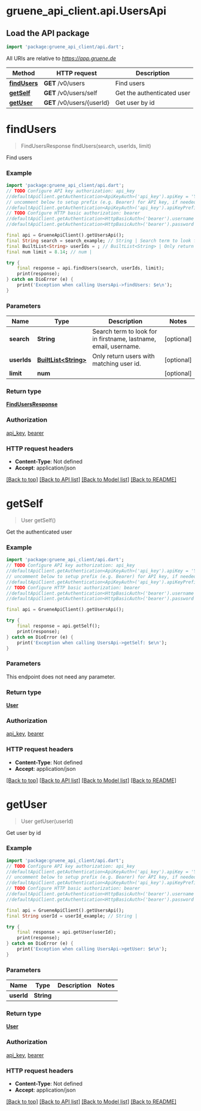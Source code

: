 # gruene_api_client.api.UsersApi

## Load the API package
```dart
import 'package:gruene_api_client/api.dart';
```

All URIs are relative to *https://app.gruene.de*

Method | HTTP request | Description
------------- | ------------- | -------------
[**findUsers**](UsersApi.md#findusers) | **GET** /v0/users | Find users
[**getSelf**](UsersApi.md#getself) | **GET** /v0/users/self | Get the authenticated user
[**getUser**](UsersApi.md#getuser) | **GET** /v0/users/{userId} | Get user by id


# **findUsers**
> FindUsersResponse findUsers(search, userIds, limit)

Find users

### Example
```dart
import 'package:gruene_api_client/api.dart';
// TODO Configure API key authorization: api_key
//defaultApiClient.getAuthentication<ApiKeyAuth>('api_key').apiKey = 'YOUR_API_KEY';
// uncomment below to setup prefix (e.g. Bearer) for API key, if needed
//defaultApiClient.getAuthentication<ApiKeyAuth>('api_key').apiKeyPrefix = 'Bearer';
// TODO Configure HTTP basic authorization: bearer
//defaultApiClient.getAuthentication<HttpBasicAuth>('bearer').username = 'YOUR_USERNAME'
//defaultApiClient.getAuthentication<HttpBasicAuth>('bearer').password = 'YOUR_PASSWORD';

final api = GrueneApiClient().getUsersApi();
final String search = search_example; // String | Search term to look for in firstname, lastname, email, username.
final BuiltList<String> userIds = ; // BuiltList<String> | Only return users with matching user id.
final num limit = 8.14; // num | 

try {
    final response = api.findUsers(search, userIds, limit);
    print(response);
} catch on DioError (e) {
    print('Exception when calling UsersApi->findUsers: $e\n');
}
```

### Parameters

Name | Type | Description  | Notes
------------- | ------------- | ------------- | -------------
 **search** | **String**| Search term to look for in firstname, lastname, email, username. | [optional] 
 **userIds** | [**BuiltList&lt;String&gt;**](String.md)| Only return users with matching user id. | [optional] 
 **limit** | **num**|  | [optional] 

### Return type

[**FindUsersResponse**](FindUsersResponse.md)

### Authorization

[api_key](../README.md#api_key), [bearer](../README.md#bearer)

### HTTP request headers

 - **Content-Type**: Not defined
 - **Accept**: application/json

[[Back to top]](#) [[Back to API list]](../README.md#documentation-for-api-endpoints) [[Back to Model list]](../README.md#documentation-for-models) [[Back to README]](../README.md)

# **getSelf**
> User getSelf()

Get the authenticated user

### Example
```dart
import 'package:gruene_api_client/api.dart';
// TODO Configure API key authorization: api_key
//defaultApiClient.getAuthentication<ApiKeyAuth>('api_key').apiKey = 'YOUR_API_KEY';
// uncomment below to setup prefix (e.g. Bearer) for API key, if needed
//defaultApiClient.getAuthentication<ApiKeyAuth>('api_key').apiKeyPrefix = 'Bearer';
// TODO Configure HTTP basic authorization: bearer
//defaultApiClient.getAuthentication<HttpBasicAuth>('bearer').username = 'YOUR_USERNAME'
//defaultApiClient.getAuthentication<HttpBasicAuth>('bearer').password = 'YOUR_PASSWORD';

final api = GrueneApiClient().getUsersApi();

try {
    final response = api.getSelf();
    print(response);
} catch on DioError (e) {
    print('Exception when calling UsersApi->getSelf: $e\n');
}
```

### Parameters
This endpoint does not need any parameter.

### Return type

[**User**](User.md)

### Authorization

[api_key](../README.md#api_key), [bearer](../README.md#bearer)

### HTTP request headers

 - **Content-Type**: Not defined
 - **Accept**: application/json

[[Back to top]](#) [[Back to API list]](../README.md#documentation-for-api-endpoints) [[Back to Model list]](../README.md#documentation-for-models) [[Back to README]](../README.md)

# **getUser**
> User getUser(userId)

Get user by id

### Example
```dart
import 'package:gruene_api_client/api.dart';
// TODO Configure API key authorization: api_key
//defaultApiClient.getAuthentication<ApiKeyAuth>('api_key').apiKey = 'YOUR_API_KEY';
// uncomment below to setup prefix (e.g. Bearer) for API key, if needed
//defaultApiClient.getAuthentication<ApiKeyAuth>('api_key').apiKeyPrefix = 'Bearer';
// TODO Configure HTTP basic authorization: bearer
//defaultApiClient.getAuthentication<HttpBasicAuth>('bearer').username = 'YOUR_USERNAME'
//defaultApiClient.getAuthentication<HttpBasicAuth>('bearer').password = 'YOUR_PASSWORD';

final api = GrueneApiClient().getUsersApi();
final String userId = userId_example; // String | 

try {
    final response = api.getUser(userId);
    print(response);
} catch on DioError (e) {
    print('Exception when calling UsersApi->getUser: $e\n');
}
```

### Parameters

Name | Type | Description  | Notes
------------- | ------------- | ------------- | -------------
 **userId** | **String**|  | 

### Return type

[**User**](User.md)

### Authorization

[api_key](../README.md#api_key), [bearer](../README.md#bearer)

### HTTP request headers

 - **Content-Type**: Not defined
 - **Accept**: application/json

[[Back to top]](#) [[Back to API list]](../README.md#documentation-for-api-endpoints) [[Back to Model list]](../README.md#documentation-for-models) [[Back to README]](../README.md)

